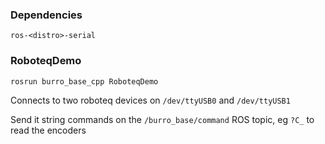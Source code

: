 
### Dependencies

`ros-<distro>-serial`

### RoboteqDemo

`rosrun burro_base_cpp RoboteqDemo`

Connects to two roboteq devices on `/dev/ttyUSB0` and `/dev/ttyUSB1`

Send it string commands on the `/burro_base/command` ROS topic, eg `?C_` to read the encoders
